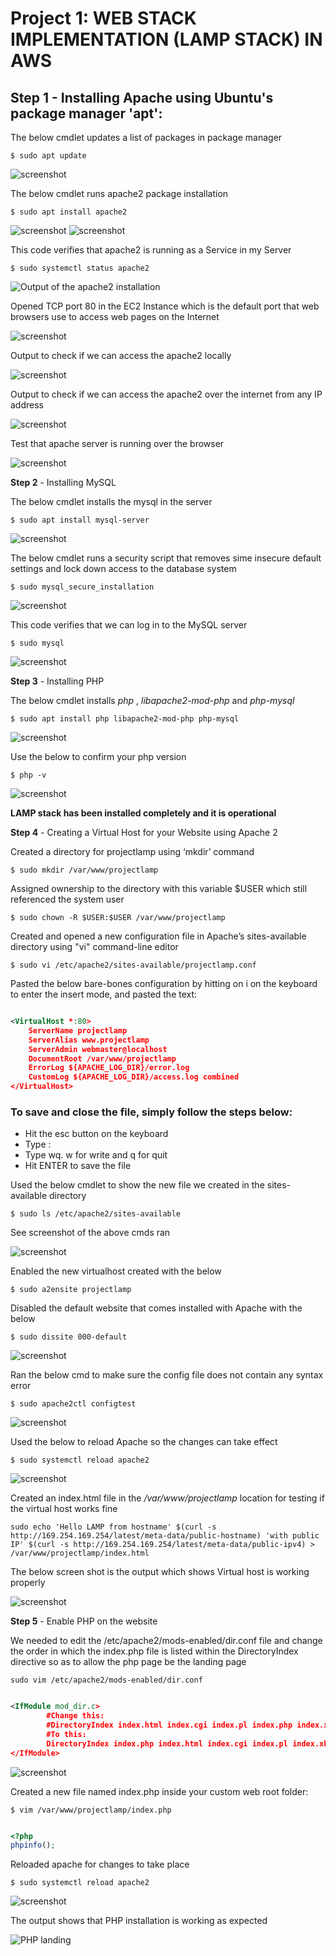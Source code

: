 # Project 1: WEB STACK IMPLEMENTATION (LAMP STACK) IN AWS

**Step 1** - Installing Apache using Ubuntu's package manager 'apt':
---

The below cmdlet updates a list of packages in package manager

`$ sudo apt update`

![screenshot](https://user-images.githubusercontent.com/58337007/149040066-f38cf819-9b45-45d3-a733-b3354ebbbf84.png)

The below cmdlet runs apache2 package installation

`$ sudo apt install apache2`

![screenshot](https://user-images.githubusercontent.com/58337007/149041146-3158a11b-1335-42ca-b654-80fa1108ddca.png)
![screenshot](https://user-images.githubusercontent.com/58337007/149040886-0d146712-8961-4ac4-868b-08520e94c0d0.png)

This code verifies that apache2 is running as a Service in my Server

`$ sudo systemctl status apache2`

![Output of the apache2 installation](https://user-images.githubusercontent.com/58337007/149041467-a28e00bd-2fe4-4af0-aa40-3eba89d27702.png)

Opened TCP port 80 in the EC2 Instance which is the default port that web browsers use to access web pages on the Internet

![screenshot](https://user-images.githubusercontent.com/58337007/149042141-e17d6d3f-703f-4a48-9e2c-8a9236dc1479.png)


Output to check if we can access the apache2 locally

![screenshot](https://user-images.githubusercontent.com/58337007/149042345-aaf69c37-1538-407a-9081-53a3441ac78c.png)

Output to check if we can access the apache2 over the internet from any IP address

![screenshot](https://user-images.githubusercontent.com/58337007/149042520-81355702-c22e-4e9e-8198-3302415a63fb.png)


Test that apache server is running over the browser

![screenshot](https://user-images.githubusercontent.com/58337007/149043462-008f558a-404e-4a04-9484-16bf7792ac8c.png)



**Step 2** - Installing MySQL

The below cmdlet installs the mysql in the server

`$ sudo apt install mysql-server`

![screenshot](https://user-images.githubusercontent.com/58337007/149043751-c0b393c5-fd8d-4aca-8846-cc50245ecc18.png)

The below cmdlet runs a security script that removes sime insecure default settings and lock down access to the database system

`$ sudo mysql_secure_installation`

![screenshot](https://user-images.githubusercontent.com/58337007/149063831-21500429-e1b8-45a9-bb3a-c3c0adc04646.png)


This code verifies that we can log in to the MySQL server

`$ sudo mysql`

![screenshot](https://user-images.githubusercontent.com/58337007/149064135-ca88e451-416f-4789-a571-1ceca65d7d17.png)




**Step 3** - Installing PHP

The below cmdlet installs *php* , *libapache2-mod-php* and *php-mysql*

`$ sudo apt install php libapache2-mod-php php-mysql`

![screenshot](https://user-images.githubusercontent.com/58337007/149064681-2c92ef92-945b-47e9-be25-b8e3f624488b.png)


Use the below to confirm your php version 

`$ php -v`

![screenshot](https://user-images.githubusercontent.com/58337007/149064868-50eed504-d327-48f2-a081-4e6ddee6dbc9.png)


**LAMP stack has been installed completely and it is operational**



**Step 4** - Creating a Virtual Host for your Website using Apache 2


Created a directory for projectlamp using ‘mkdir’ command

`$ sudo mkdir /var/www/projectlamp`

Assigned ownership to the directory with this variable $USER which still referenced the system user

`$ sudo chown -R $USER:$USER /var/www/projectlamp`

Created and opened a new configuration file in Apache’s sites-available directory using "vi" command-line editor

`$ sudo vi /etc/apache2/sites-available/projectlamp.conf`

Pasted the below bare-bones configuration by hitting on i on the keyboard to enter the insert mode, and pasted the text:

```xml

<VirtualHost *:80>
    ServerName projectlamp
    ServerAlias www.projectlamp 
    ServerAdmin webmaster@localhost
    DocumentRoot /var/www/projectlamp
    ErrorLog ${APACHE_LOG_DIR}/error.log
    CustomLog ${APACHE_LOG_DIR}/access.log combined
</VirtualHost>

```

### To save and close the file, simply follow the steps below:

- Hit the esc button on the keyboard
- Type :
- Type wq. w for write and q for quit
- Hit ENTER to save the file

Used the below cmdlet to show the new file we created in the sites-available directory

`$ sudo ls /etc/apache2/sites-available`

See screenshot of the above cmds ran

![screenshot](https://user-images.githubusercontent.com/58337007/149066213-0ffc08ed-cfe1-4bce-bafb-2e017f8a8cc5.png)



Enabled the new virtualhost created with the below

`$ sudo a2ensite projectlamp`

Disabled the default website that comes installed with Apache with the below

`$ sudo dissite 000-default`

![screenshot](https://user-images.githubusercontent.com/58337007/149066858-a484288d-e782-4eec-ad33-77b7aa04b2fa.png)


Ran the below cmd to make sure the config file does not contain any syntax error

`$ sudo apache2ctl configtest`

![screenshot](https://user-images.githubusercontent.com/58337007/149067167-072cfaba-cadc-4954-a4d2-baa7930413c6.png)

Used the below to reload Apache so the changes can take effect

`$ sudo systemctl reload apache2`


![screenshot](https://user-images.githubusercontent.com/58337007/149067365-0a5642e6-b060-48fd-a453-ec80e10239e0.png)


Created an index.html file in the */var/www/projectlamp* location for testing if the virtual host works fine

`sudo echo 'Hello LAMP from hostname' $(curl -s http://169.254.169.254/latest/meta-data/public-hostname) 'with public IP' $(curl -s http://169.254.169.254/latest/meta-data/public-ipv4) > /var/www/projectlamp/index.html`


The below screen shot is the output which shows Virtual host is working properly


![screenshot](https://user-images.githubusercontent.com/58337007/149067620-bdf71fdb-d15d-4a81-ba9d-9f1b87546884.png)




**Step 5** - Enable PHP on the website

We needed to edit the /etc/apache2/mods-enabled/dir.conf file and change the order in which the index.php file is listed within the DirectoryIndex directive so as to allow the php page be the landing page

`sudo vim /etc/apache2/mods-enabled/dir.conf`

```xml

<IfModule mod_dir.c>
        #Change this:
        #DirectoryIndex index.html index.cgi index.pl index.php index.xhtml index.htm
        #To this:
        DirectoryIndex index.php index.html index.cgi index.pl index.xhtml index.htm
</IfModule>

```

![screenshot](https://user-images.githubusercontent.com/58337007/149068937-14885820-7eac-4ced-a0f8-e7621295617a.png)


Created a new file named index.php inside your custom web root folder:

`$ vim /var/www/projectlamp/index.php`


```php

<?php
phpinfo();

```

Reloaded apache for changes to take place

`$ sudo systemctl reload apache2`

![screenshot](https://user-images.githubusercontent.com/58337007/149070554-e0108bbb-dff1-489b-9559-ba82fc468524.png)



The output shows that PHP installation is working as expected

![PHP landing](https://user-images.githubusercontent.com/58337007/149070281-03e963cd-eeb7-4c98-bfe6-6870fe85c2cd.png)

